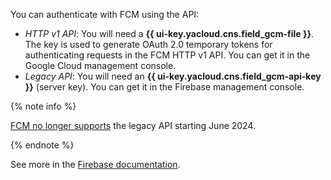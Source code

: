 You can authenticate with FCM using the API:
* _HTTP v1 API_: You will need a **{{ ui-key.yacloud.cns.field_gcm-file }}**. The key is used to generate OAuth 2.0 temporary tokens for authenticating requests in the FCM HTTP v1 API. You can get it in the Google Cloud management console.
* _Legacy API_: You will need an **{{ ui-key.yacloud.cns.field_gcm-api-key }}** (server key). You can get it in the Firebase management console.

{% note info %}

[FCM no longer supports](https://firebase.google.com/docs/cloud-messaging/migrate-v1) the legacy API starting June 2024.

{% endnote %}

See more in the [Firebase documentation](https://firebase.google.com/docs/cloud-messaging/android/client).